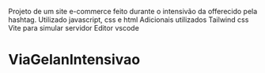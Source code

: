 Projeto de um site e-commerce feito durante o intensivão da offerecido pela hashtag.
Utilizado javascript, css e html
Adicionais utilizados
Tailwind css
Vite para simular servidor
Editor vscode

# ViaGelanIntensivao

